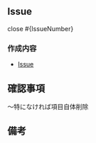 ## Issue

close #{IssueNumber}

### 作成内容

- [Issue](https://github.com/KonishiKenji/VisionVerse/issues/{IssueNumber})

## 確認事項

〜特になければ項目自体削除

## 備考
